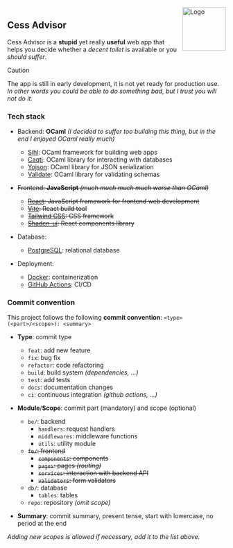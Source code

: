 <img src="https://github.com/Favo02/cess-advisor/assets/59796435/f71a96e5-5769-46e4-a547-93cff46b1b7b" width="100" align="right" alt="Logo" />

## Cess Advisor

Cess Advisor is a **stupid** yet really **useful** web app that helps you decide whether a _decent toilet_ is available or you _should suffer_.

> [!CAUTION]
> The app is still in early development, it is not yet ready for production use.
> _In other words you could be able to do something bad, but I trust you will not do it._

### Tech stack

- Backend: **OCaml** _(I decided to suffer too building this thing, but in the end I enjoyed OCaml really much)_
  - [Sihl](https://github.com/oxidizing/sihl): OCaml framework for building web apps
  - [Caqti](https://github.com/paurkedal/ocaml-caqti): OCaml library for interacting with databases
  - [Yojson](https://github.com/ocaml-community/yojson): OCaml library for JSON serialization
  - [Validate](https://github.com/Axot017/validate): OCaml library for validating schemas

- ~~Frontend: **JavaScript** _(much much much much worse than OCaml)_~~
  - ~~[React](https://reactjs.org/): JavaScript framework for frontend web development~~
  - ~~[Vite](https://vitejs.dev/): React build tool~~
  - ~~[Tailwind CSS](https://tailwindcss.com/): CSS framework~~
  - ~~[Shadcn-ui](https://ui.shadcn.com/): React components library~~

- Database:
  - [PostgreSQL](https://www.postgresql.org/): relational database

- Deployment:
  - [Docker](https://www.docker.com/): containerization
  - [GitHub Actions](https://docs.github.com/en/actions): CI/CD


### Commit convention

This project follows the following **commit convention**: `<type>(<part>/<scope>): <summary>`

- **Type**: commit type
  - `feat`: add new feature
  - `fix`: bug fix
  - `refactor`: code refactoring
  - `build`: build system _(dependencies, ...)_
  - `test`: add tests
  - `docs`: documentation changes
  - `ci`: continuous integration _(github actions, ...)_

- **Module**/**Scope**: commit part (mandatory) and scope (optional)
  - `be/`: backend
    - `handlers`: request handlers
    - `middlewares`: middleware functions
    - `utils`: utility module
  - ~~`fe/`: frontend~~
    - ~~`components`: components~~
    - ~~`pages`: pages _(routing)_~~
    - ~~`services`: interaction with backend API~~
    - ~~`validators`: form validators~~
  - `db/`: database
    - `tables`: tables
  - `repo`: repository _(omit scope)_

- **Summary**: commit summary, present tense, start with lowercase, no period at the end

_Adding new scopes is allowed if necessary, add it to the list above._
